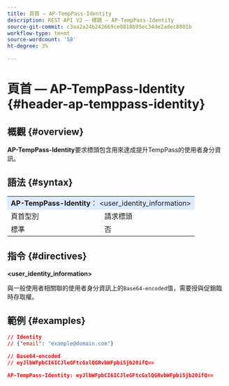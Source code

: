 ```yaml
---
title: 頁首 — AP-TempPass-Identity
description: REST API V2 — 標題 — AP-TempPass-Identity
source-git-commit: c3aa2a24b242669ce0818b95ec34de2adec8001b
workflow-type: tm+mt
source-wordcount: '58'
ht-degree: 3%

---
```



# 頁首 — AP-TempPass-Identity {#header-ap-temppass-identity}

## 概觀 {#overview}

<b>AP-TempPass-Identity</b>要求標頭包含用來達成提升TempPass的使用者身分資訊。

## 語法 {#syntax}

<table>
   <tr>
      <td style="background-color: #DEEBFF;" colspan="2"><b>AP-TempPass-Identity</b>： &lt;user_identity_information&gt;</td>
   </tr>
   <tr>
      <td>頁首型別</td>
      <td>請求標頭</td>
   </tr>
   <tr>
      <td>標準</td>
      <td>否</td>
   </tr>
</table>

## 指令 {#directives}

<b>&lt;user_identity_information></b>

與一般使用者相關聯的使用者身分資訊上的`Base64-encoded`值，需要授與促銷臨時存取權。

## 範例 {#examples}

```JSON
// Identity
// {"email": "example@domain.com"}

// Base64-encoded
// eyJlbWFpbCI6ICJleGFtcGxlQGRvbWFpbi5jb20ifQ==

AP-TempPass-Identity: eyJlbWFpbCI6ICJleGFtcGxlQGRvbWFpbi5jb20ifQ==
```
